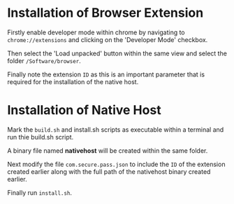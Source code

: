 # Installation of Browser Extension

Firstly enable developer mode within chrome by navigating to `chrome://extensions` and clicking on the 'Developer Mode' checkbox.

Then select the 'Load unpacked' button within the same view and select the folder `/Software/browser`. 

Finally note the extension `ID`
as this is an important parameter that is required for the installation of the native host.

# Installation of Native Host

Mark the `build.sh` and install.sh scripts as executable within a terminal and run thie build.sh script. 

A binary file named **nativehost** will be created within the
same folder. 

Next modify the file `com.secure.pass.json` to include the `ID` of the extension created earlier along with the full path of the nativehost binary created
earlier. 

Finally run `install.sh`.
